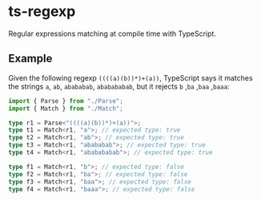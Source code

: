 # ts-regexp
Regular expressions matching at compile time with TypeScript.
## Example
Given the following regexp `((((a)(b))*)+(a))`, TypeScript says it matches the strings `a`, `ab`, `abababab`, `ababababab`, but it rejects `b` ,`ba` ,`baa` ,`baaa`:
```ts
import { Parse } from "./Parse";
import { Match } from "./Match";

type r1 = Parse<"((((a)(b))*)+(a))">;
type t1 = Match<r1, "a">; // expected type: true
type t2 = Match<r1, "ab">; // expected type: true
type t3 = Match<r1, "abababab">; // expected type: true
type t4 = Match<r1, "ababababab">; // expected type: true

type f1 = Match<r1, "b">; // expected type: false
type f2 = Match<r1, "ba">; // expected type: false
type f3 = Match<r1, "baa">; // expected type: false
type f4 = Match<r1, "baaa">; // expected type: false
```